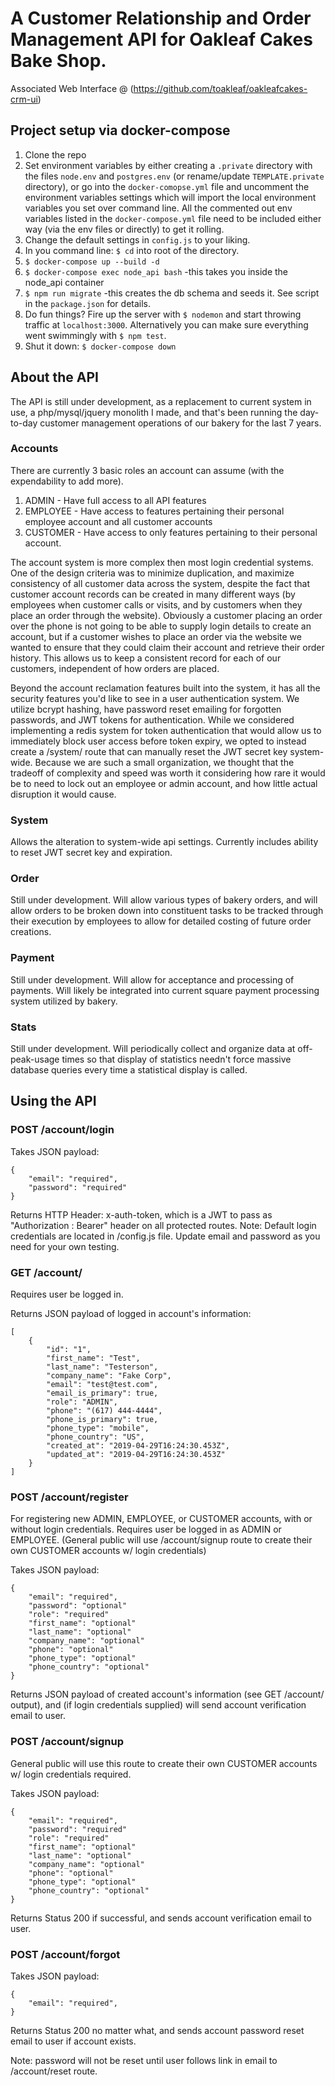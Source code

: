 # A Customer Relationship and Order Management API for Oakleaf Cakes Bake Shop.

Associated Web Interface @ (https://github.com/toakleaf/oakleafcakes-crm-ui)

## Project setup via docker-compose

1. Clone the repo
2. Set environment variables by either creating a `.private` directory with the files `node.env` and `postgres.env` (or rename/update `TEMPLATE.private` directory), or go into the `docker-comopse.yml` file and uncomment the environment variables settings which will import the local environment variables you set over command line. All the commented out env variables listed in the `docker-compose.yml` file need to be included either way (via the env files or directly) to get it rolling.
3. Change the default settings in `config.js` to your liking.
4. In you command line: `$ cd` into root of the directory.
5. `$ docker-compose up --build -d`
6. `$ docker-compose exec node_api bash` -this takes you inside the node_api container
7. `$ npm run migrate` -this creates the db schema and seeds it. See script in the `package.json` for details.
8. Do fun things? Fire up the server with `$ nodemon` and start throwing traffic at `localhost:3000`. Alternatively you can make sure everything went swimmingly with `$ npm test`.
9. Shut it down: `$ docker-compose down`

## About the API

The API is still under development, as a replacement to current system in use, a php/mysql/jquery monolith I made, and that's been running the day-to-day customer management operations of our bakery for the last 7 years.

### Accounts

There are currently 3 basic roles an account can assume (with the expendability to add more).

1. ADMIN - Have full access to all API features
2. EMPLOYEE - Have access to features pertaining their personal employee account and all customer accounts
3. CUSTOMER - Have access to only features pertaining to their personal account.

The account system is more complex then most login credential systems. One of the design criteria was to minimize duplication, and maximize consistency of all customer data across the system, despite the fact that customer account records can be created in many different ways (by employees when customer calls or visits, and by customers when they place an order through the website). Obviously a customer placing an order over the phone is not going to be able to supply login details to create an account, but if a customer wishes to place an order via the website we wanted to ensure that they could claim their account and retrieve their order history. This allows us to keep a consistent record for each of our customers, independent of how orders are placed.

Beyond the account reclamation features built into the system, it has all the security features you'd like to see in a user authentication system. We utilize bcrypt hashing, have password reset emailing for forgotten passwords, and JWT tokens for authentication. While we considered implementing a redis system for token authentication that would allow us to immediately block user access before token expiry, we opted to instead create a /system/ route that can manually reset the JWT secret key system-wide. Because we are such a small organization, we thought that the tradeoff of complexity and speed was worth it considering how rare it would be to need to lock out an employee or admin account, and how little actual disruption it would cause.

### System

Allows the alteration to system-wide api settings. Currently includes ability to reset JWT secret key and expiration.

### Order

Still under development. Will allow various types of bakery orders, and will allow orders to be broken down into constituent tasks to be tracked through their execution by employees to allow for detailed costing of future order creations.

### Payment

Still under development. Will allow for acceptance and processing of payments. Will likely be integrated into current square payment processing system utilized by bakery.

### Stats

Still under development. Will periodically collect and organize data at off-peak-usage times so that display of statistics needn't force massive database queries every time a statistical display is called.

## Using the API

### POST /account/login

Takes JSON payload:

```
{
	"email": "required",
	"password": "required"
}
```

Returns HTTP Header: x-auth-token, which is a JWT to pass as "Authorization : Bearer" header on all protected routes.
Note: Default login credentials are located in /config.js file. Update email and password as you need for your own testing.

### GET /account/

Requires user be logged in.

Returns JSON payload of logged in account's information:

```
[
    {
        "id": "1",
        "first_name": "Test",
        "last_name": "Testerson",
        "company_name": "Fake Corp",
        "email": "test@test.com",
        "email_is_primary": true,
        "role": "ADMIN",
        "phone": "(617) 444-4444",
        "phone_is_primary": true,
        "phone_type": "mobile",
        "phone_country": "US",
        "created_at": "2019-04-29T16:24:30.453Z",
        "updated_at": "2019-04-29T16:24:30.453Z"
    }
]
```

### POST /account/register

For registering new ADMIN, EMPLOYEE, or CUSTOMER accounts, with or without login credentials. Requires user be logged in as ADMIN or EMPLOYEE. (General public will use /account/signup route to create their own CUSTOMER accounts w/ login credentials)

Takes JSON payload:

```
{
	"email": "required",
	"password": "optional"
	"role": "required"
	"first_name": "optional"
	"last_name": "optional"
	"company_name": "optional"
	"phone": "optional"
	"phone_type": "optional"
	"phone_country": "optional"
}
```

Returns JSON payload of created account's information (see GET /account/ output), and (if login credentials supplied) will send account verification email to user.

### POST /account/signup

General public will use this route to create their own CUSTOMER accounts w/ login credentials required.

Takes JSON payload:

```
{
	"email": "required",
	"password": "required"
	"role": "required"
	"first_name": "optional"
	"last_name": "optional"
	"company_name": "optional"
	"phone": "optional"
	"phone_type": "optional"
	"phone_country": "optional"
}
```

Returns Status 200 if successful, and sends account verification email to user.

### POST /account/forgot

Takes JSON payload:

```
{
	"email": "required",
}
```

Returns Status 200 no matter what, and sends account password reset email to user if account exists.

Note: password will not be reset until user follows link in email to /account/reset route.
